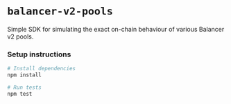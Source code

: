 # `balancer-v2-pools`

Simple SDK for simulating the exact on-chain behaviour of various Balancer v2 pools.

### Setup instructions

```bash
# Install dependencies
npm install

# Run tests
npm test
```
